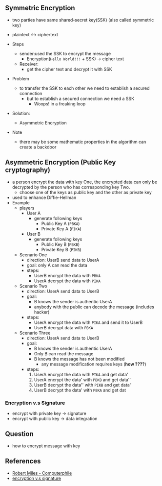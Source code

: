 ## Symmetric Encryption
* two parties have same shared-secret key(SSK) (also called symmetric key)
* plaintext <-> ciphertext
* Steps
    * sender:used the SSK to encrypt the message
        * Encryption(`Hello World!!!` + SSK) -> cipher text
    * Receiver:
        * get the cipher text and decrypt it with SSK
* Problem
    * to transfer the SSK to each other we need to establish a secured connection
        * but to establish a secured connection we need a SSK
            * Woops! in a freaking loop

* Solution:
    * Asymmetric Encryption

* Note
    * there may be some mathematic properties in the algorithm can create a backdoor


## Asymmetric Encryption (Public Key cryptography)

* a person encrypt the data with key One, the encrypted data can only be decrypted by the person who has corresponding key Two.
    * choose one of the keys as public key and the other as private key
* used to enhance Diffie-Hellman
* Example
  * players
      * User A
          * generate following keys
              * Public Key A (`PBKA`)
              * Private Key A (`PIKA`)
      * User B
          * generate following keys
              * Public Key B (`PBKB`)
              * Private Key B (`PIKB`)
  * Scenario One
      * direction: UserB send data to UserA
      * goal: only A can read the data
      * steps:
          * UserB encrypt the data with `PBKA`
          * UserA decrypt the data with `PIKA`
  * Scenario Two
      * direction: UserA send data to UserB
      * goal:
          * B knows the sender is authentic UserA
          * anybody with the public can decode the message (includes hacker)
      * steps:
          * UserA encrypt the data with `PIKA` and send it to UserB
          * UserB decrypt data with `PBKA`
  * Scenario Three
      * direction: UserA send data to UserB
      * goal:
          * B knows the sender is authentic UserA
          * Only B can read the message
          * B knows the message has not been modified
              * any message modification requires keys (**how ????**)
      * steps:
          1. UserA encrypt the data with `PIKA` and get data'
          2. UserA encrypt the data' with `PBKB` and get data''
          3. UserB decrypt the data'' with `PIKB` and get data'
          4. UserB decrypt the data' with `PBKA` and get dat


### Encryption v.s Signature
* encrypt with private key -> signature
* encrypt with public key -> data integration

## Question
* how to encrypt message with key


## References
* [Robert Miles - Computerphile](https://www.youtube.com/watch?v=GSIDS_lvRv4)
* [encryption v.s signature](https://stackoverflow.com/questions/454048/what-is-the-difference-between-encrypting-and-signing-in-asymmetric-encryption)
